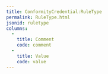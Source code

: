 ```yaml
---
title: ConformityCredential:RuleType
permalink: RuleType.html
jsonid: ruletype
columns:
  - 
    title: Comment
    code: comment
  - 
    title: Value
    code: value
---
```

